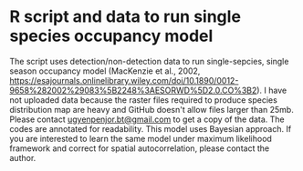 # R script and data to run single species occupancy model

The script uses detection/non-detection data to run single-sepcies, single season occupancy model (MacKenzie et al., 2002, https://esajournals.onlinelibrary.wiley.com/doi/10.1890/0012-9658%282002%29083%5B2248%3AESORWD%5D2.0.CO%3B2).
I have not uploaded data because the raster files required to produce species distribution map are heavy and GitHub doesn't allow files larger than 25mb.
Please contact ugyenpenjor.bt@gmail.com to get a copy of the data. 
The codes are annotated for readability. This model uses Bayesian approach.
If you are interested to learn the same model under maximum likelihood framework and correct for spatial autocorrelation, please contact the author.
